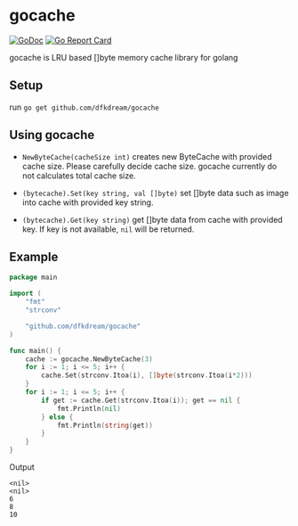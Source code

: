 # gocache

[![GoDoc](https://godoc.org/github.com/dfkdream/gocache?status.svg)](https://godoc.org/github.com/dfkdream/gocache)
[![Go Report Card](https://goreportcard.com/badge/github.com/dfkdream/gocache)](https://goreportcard.com/report/github.com/dfkdream/gocache)

gocache is LRU based []byte memory cache library for golang

## Setup

run `go get github.com/dfkdream/gocache`

## Using gocache

* `NewByteCache(cacheSize int)` creates new ByteCache with provided cache size.
Please carefully decide cache size. gocache currently do not calculates total cache size.

* `(bytecache).Set(key string, val []byte)` set []byte data such as image into cache with provided key string.

* `(bytecache).Get(key string)` get []byte data from cache with provided key. If key is not available, `nil` will be returned.

## Example
```go
package main

import (
	"fmt"
	"strconv"

	"github.com/dfkdream/gocache"
)

func main() {
	cache := gocache.NewByteCache(3)
	for i := 1; i <= 5; i++ {
		cache.Set(strconv.Itoa(i), []byte(strconv.Itoa(i*2)))
	}
	for i := 1; i <= 5; i++ {
		if get := cache.Get(strconv.Itoa(i)); get == nil {
			fmt.Println(nil)
		} else {
			fmt.Println(string(get))
		}
	}
}
```
Output
```
<nil>
<nil>
6
8
10
```
